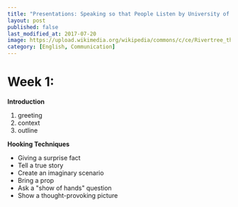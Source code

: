 ```yaml
---
title: "Presentations: Speaking so that People Listen by University of California, Irvine"
layout: post
published: false
last_modified_at: 2017-07-20
image: https://upload.wikimedia.org/wikipedia/commons/c/ce/Rivertree_thirds_md.gif
category: [English, Communication]
---
```



<!--more-->

# Week 1:

**Introduction**
1. greeting
2. context
3. outline

**Hooking Techniques**
* Giving a surprise fact
* Tell a true story
* Create an imaginary scenario
* Bring a prop
* Ask a "show of hands" question
* Show a thought-provoking picture